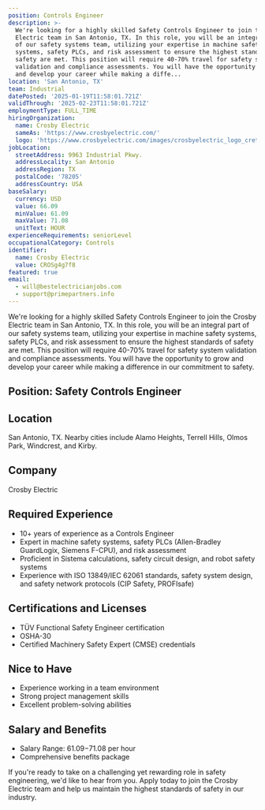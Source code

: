 ```yaml
---
position: Controls Engineer
description: >-
  We're looking for a highly skilled Safety Controls Engineer to join the Crosby
  Electric team in San Antonio, TX. In this role, you will be an integral part
  of our safety systems team, utilizing your expertise in machine safety
  systems, safety PLCs, and risk assessment to ensure the highest standards of
  safety are met. This position will require 40-70% travel for safety system
  validation and compliance assessments. You will have the opportunity to grow
  and develop your career while making a diffe...
location: 'San Antonio, TX'
team: Industrial
datePosted: '2025-01-19T11:58:01.721Z'
validThrough: '2025-02-23T11:58:01.721Z'
employmentType: FULL_TIME
hiringOrganization:
  name: Crosby Electric
  sameAs: 'https://www.crosbyelectric.com/'
  logo: 'https://www.crosbyelectric.com/images/crosbyelectric_logo_crete.png'
jobLocation:
  streetAddress: 9963 Industrial Pkwy.
  addressLocality: San Antonio
  addressRegion: TX
  postalCode: '78205'
  addressCountry: USA
baseSalary:
  currency: USD
  value: 66.09
  minValue: 61.09
  maxValue: 71.08
  unitText: HOUR
experienceRequirements: seniorLevel
occupationalCategory: Controls
identifier:
  name: Crosby Electric
  value: CROSg4g7f8
featured: true
email:
  - will@bestelectricianjobs.com
  - support@primepartners.info
---
```




We're looking for a highly skilled Safety Controls Engineer to join the Crosby Electric team in San Antonio, TX. In this role, you will be an integral part of our safety systems team, utilizing your expertise in machine safety systems, safety PLCs, and risk assessment to ensure the highest standards of safety are met. This position will require 40-70% travel for safety system validation and compliance assessments. You will have the opportunity to grow and develop your career while making a difference in our commitment to safety.

## Position: Safety Controls Engineer

## Location
San Antonio, TX. Nearby cities include Alamo Heights, Terrell Hills, Olmos Park, Windcrest, and Kirby.

## Company
Crosby Electric

## Required Experience
- 10+ years of experience as a Controls Engineer
- Expert in machine safety systems, safety PLCs (Allen-Bradley GuardLogix, Siemens F-CPU), and risk assessment
- Proficient in Sistema calculations, safety circuit design, and robot safety systems
- Experience with ISO 13849/IEC 62061 standards, safety system design, and safety network protocols (CIP Safety, PROFIsafe)

## Certifications and Licenses
- TÜV Functional Safety Engineer certification
- OSHA-30
- Certified Machinery Safety Expert (CMSE) credentials

## Nice to Have
- Experience working in a team environment
- Strong project management skills
- Excellent problem-solving abilities

## Salary and Benefits
- Salary Range: $61.09-$71.08 per hour
- Comprehensive benefits package

If you're ready to take on a challenging yet rewarding role in safety engineering, we'd like to hear from you. Apply today to join the Crosby Electric team and help us maintain the highest standards of safety in our industry.
